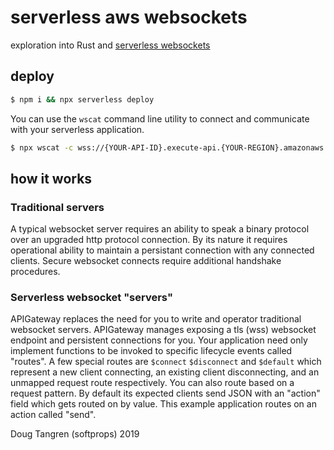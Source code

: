 # serverless aws websockets

exploration into Rust and [serverless websockets](https://serverless.com/framework/docs/providers/aws/events/websocket/)


## deploy

```sh
$ npm i && npx serverless deploy
```

You can use the `wscat` command line utility to connect and communicate with your
serverless application.

```sh
$ npx wscat -c wss://{YOUR-API-ID}.execute-api.{YOUR-REGION}.amazonaws.com/dev
```

## how it works

### Traditional servers

A typical websocket server requires an ability to speak a binary protocol over an upgraded
http protocol connection. By its nature it requires operational ability to maintain a
persistant connection with any connected clients. Secure websocket connects require additional handshake procedures.

### Serverless websocket "servers"

APIGateway replaces the need for you to write and operator traditional websocket servers. APIGateway manages exposing a tls (wss) websocket endpoint and persistent connections for you. Your application need only implement functions to be invoked to specific lifecycle events called "routes". A few special routes are `$connect` `$disconnect` and `$default` which represent a new client connecting, an existing client disconnecting, and an unmapped request route respectively. You can also route based on a request pattern. By default its expected clients send JSON with an "action" field which gets routed on by value. This example application routes on an action called "send".


Doug Tangren (softprops) 2019
